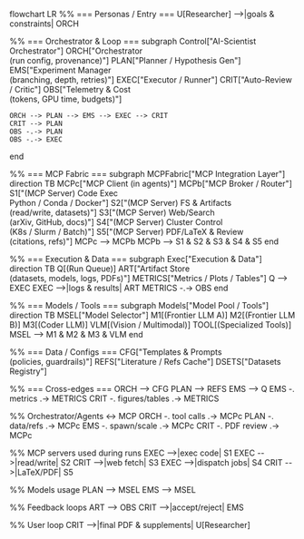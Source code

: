 flowchart LR
  %% === Personas / Entry ===
  U[Researcher] -->|goals & constraints| ORCH

  %% === Orchestrator & Loop ===
  subgraph Control["AI-Scientist Orchestrator"]
    ORCH["Orchestrator<br/>(run config, provenance)"]
    PLAN["Planner / Hypothesis Gen"]
    EMS["Experiment Manager<br/>(branching, depth, retries)"]
    EXEC["Executor / Runner"]
    CRIT["Auto-Review / Critic"]
    OBS["Telemetry & Cost<br/>(tokens, GPU time, budgets)"]

    ORCH --> PLAN --> EMS --> EXEC --> CRIT
    CRIT --> PLAN
    OBS -.-> PLAN
    OBS -.-> EXEC
  end

  %% === MCP Fabric ===
  subgraph MCPFabric["MCP Integration Layer"]
    direction TB
    MCPc["MCP Client (in agents)"]
    MCPb["MCP Broker / Router"]
    S1["(MCP Server) Code Exec<br/>Python / Conda / Docker"]
    S2["(MCP Server) FS & Artifacts<br/>(read/write, datasets)"]
    S3["(MCP Server) Web/Search<br/>(arXiv, GitHub, docs)"]
    S4["(MCP Server) Cluster Control<br/>(K8s / Slurm / Batch)"]
    S5["(MCP Server) PDF/LaTeX & Review<br/>(citations, refs)"]
    MCPc --> MCPb
    MCPb --> S1 & S2 & S3 & S4 & S5
  end

  %% === Execution & Data ===
  subgraph Exec["Execution & Data"]
    direction TB
    Q[(Run Queue)]
    ART["Artifact Store<br/>(datasets, models, logs, PDFs)"]
    METRICS["Metrics / Plots / Tables"]
    Q --> EXEC
    EXEC -->|logs & results| ART
    METRICS -.-> OBS
  end

  %% === Models / Tools ===
  subgraph Models["Model Pool / Tools"]
    direction TB
    MSEL["Model Selector"]
    M1[(Frontier LLM A)]
    M2[(Frontier LLM B)]
    M3[(Coder LLM)]
    VLM[(Vision / Multimodal)]
    TOOL[(Specialized Tools)]
    MSEL --> M1 & M2 & M3 & VLM
  end

  %% === Data / Configs ===
  CFG["Templates & Prompts<br/>(policies, guardrails)"]
  REFS["Literature / Refs Cache"]
  DSETS["Datasets Registry"]

  %% === Cross-edges ===
  ORCH --> CFG
  PLAN --> REFS
  EMS --> Q
  EMS -. metrics .-> METRICS
  CRIT -. figures/tables .-> METRICS

  %% Orchestrator/Agents <-> MCP
  ORCH -. tool calls .-> MCPc
  PLAN -. data/refs .-> MCPc
  EMS -. spawn/scale .-> MCPc
  CRIT -. PDF review .-> MCPc

  %% MCP servers used during runs
  EXEC -->|exec code| S1
  EXEC -->|read/write| S2
  CRIT -->|web fetch| S3
  EXEC -->|dispatch jobs| S4
  CRIT -->|LaTeX/PDF| S5

  %% Models usage
  PLAN --> MSEL
  EMS --> MSEL

  %% Feedback loops
  ART --> OBS
  CRIT -->|accept/reject| EMS

  %% User loop
  CRIT -->|final PDF & supplements| U[Researcher]
